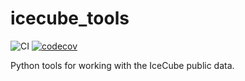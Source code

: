 # icecube_tools

![CI](https://github.com/cescalara/icecube_tools/actions/workflows/tests.yml/badge.svg)
[![codecov](https://codecov.io/gh/cescalara/icecube_tools/branch/master/graph/badge.svg?token=QL01QQPMBJ)](https://codecov.io/gh/cescalara/icecube_tools)

Python tools for working with the IceCube public data.
